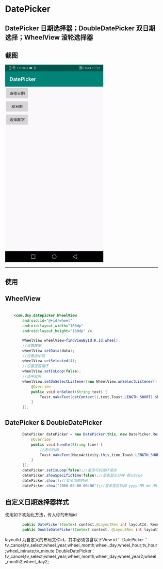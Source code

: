 # DatePicker
DatePicker 日期选择器；DoubleDatePicker 双日期选择；WheelView 滚轮选择器
------
## 截图
![gif](/img/simple.gif)

-------
## 使用

## WheelView
```xml

    <com.dsy.datepicker.WheelView
        android:id="@+id/wheel"
        android:layout_width="160dp"
        android:layout_height="160dp" />

```
```java
        WheelView wheelView=findViewById(R.id.wheel);
        //设置数据
        wheelView.setData(data);
        //设置选中项
        wheelView.setSelected(4);
        //设置是否循环
        wheelView.setIsLoop(false);
        //选中监听
        wheelView.setOnSelectListener(new WheelView.onSelectListener() {
            @Override
            public void onSelect(String text) {
                Toast.makeText(getContext(),text,Toast.LENGTH_SHORT).show();
            }
        });
```

## DatePicker & DoubleDatePicker
```java
        DatePicker datePicker = new DatePicker(this, new DatePicker.ResultHandler() {
            @Override
            public void handle(String time) {
                //选中时间
                Toast.makeText(MainActivity.this,time,Toast.LENGTH_SHORT).show();
            }
        });
        datePicker.setIsLoop(false);//是否可以循环滚动
        datePicker.showSpecificTime(false);//是否显示分钟 默认true
        datePicker.show();//显示当前时间
        datePicker.show("2008-08-08 00:00");//显示定位时间 yyyy-MM-dd HH:mm
```
## 自定义日期选择器样式

使用如下初始化方法，传入你的布局id
```java
        public DatePicker(Context context,@LayoutRes int layoutId, ResultHandler resultHandler)
        public DoubleDatePicker(Context context, @LayoutRes int layoutId, ResultHandler resultHandler)

```
layoutId 为自定义的布局文件id，其中必须包含以下View id：
DatePicker：
    tv_cancel;tv_select;wheel_year;wheel_month;wheel_day;wheel_hour;tv_hour;wheel_minute;tv_minute
DoubleDatePicker：
    tv_cancel;tv_select;wheel_year;wheel_month;wheel_day;wheel_year2;wheel_month2;wheel_day2;